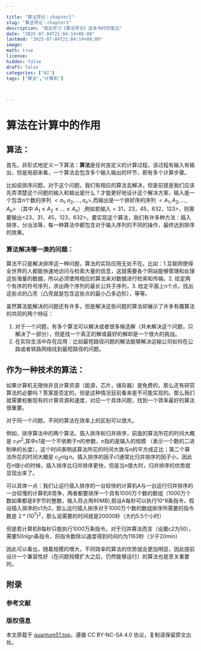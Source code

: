 ```yaml
---

title: "算法导论｜chapter1"
slug: "算法导论｜chapter1"
description: "我在学习《算法导论》这本书时的笔记" 
date: "2025-07-04T21:04:14+08:00"
lastmod: "2025-07-04T21:04:14+08:00"
image: 
math: true
license: 
hidden: false
draft: false 
categories: ["AI"]
tags: ["算法","计算机"]



---
```


# 算法在计算中的作用

## 算法：

首先，非形式地定义一下算法：**算法**是任何良定义的计算过程，该过程有输入有输出，但是局部来看，一个算法会包含多个输入输出的环节，即有多个计算步骤。

比如说排序问题，对于这个问题，我们有相应的算法去解决，但是前提是我们应该先弄清楚这个问题的输入和输出是什么？才能更好地设计这个解决方案，输入是一个包含n个数的序列 $<a_1,a_2,\dots,a_n>$,而输出是一个排好序的序列 $<A_1,A_2,\dots,A_n>$ （其中 $A_1\leq A_2 \leq \dots \leq A_n$）,例如若输入$<31，23，45，632，123>$，则需要输出<23，31，45，123，632>。要实现这个算法，我们有许多种方法：插入排序，分冶法等，每一种算法中都包含对于输入序列的不同的操作，最终达到排序的效果。

### 算法解决哪一类的问题：

算法不只是解决排序这一种问题，算法的实际应用无处不在。比如：1.互联网使得全世界的人都能快速地访问与检索大量的信息，这就需要各个网站能够管理和处理这些海量的数据，所以必须使用相应的算法来对数据进行检索和传输。2. 给定两个有序的符号序列，求出两个序列的最长公共子序列，3. 给定平面上n个点，找出这些点的凸壳（凸壳就是包含这些点的最小凸多边形），等等。

虽然算法能解决的问题还有许多，但是解决这些问题的算法却展示了许多有趣算法的共同的两个特征：

1. 对于一个问题，有多个算法可以解决或者很多候选解（并未解决这个问题，只解决了一部分），但是找一个真正的解或最好的解却是一个很大的挑战。
2. 在实际生活中存在应用：比如最短路径问题的解法能够解决运输公司如何在公路或者铁路网络找到最短路径的问题。

## 作为一种技术的算法：

如果计算机无限快并且计算资源（能源，芯片，储存器）是免费的，那么还有研究算法的必要吗？答案是否定的，但是这种情况目前看来是不可能实现的。那么我们就需要权衡现有的计算资源和速度，对应一个具体问题，找到一个效率最好的算法很重要。

对于同一个问题，不同的算法在效率上的区别可以很大。

例如，排序算法中的两个算法，插入排序和归并排序，前面的算法所花的时间大概是 $c_1n^2$,其中c1是一个不依赖于n的参数，n指的是输入的规模 （表示一个数的二进制串的长度），这个时间表明该算法所花的时间大致与n的平方成正比；第二个算法所花的时间大概是 $c_2n\lg{n}$。插入排序的因子c1通常比归并排序的因子小，因此在n很小的时候，插入排序比归并排序更快，但是当n很大时，归并排序的优势就显现出来了。

可以具体一点：我们让运行插入排序的一台较快的计算机A与一台运行归并排序的一台较慢的计算机B竞争，两者都要排序一个具有1000万个数的数组（1000万个数如果都是8字节的整数，输入将占用80MB),假设A每秒可以执行10^8条指令，假设插入排序的c1为2，那么运行插入排序对于1000万个数的数组排序所需要的指令数是 $2*(10^7)^2$，那么说需要的时间就是20000秒（大约5.5个小时）

但是若计算机B每秒只能执行1000万条指令，对于归并算法而言（设置c2为50），需要50nlgn条指令，将指令数除以速度得到时间约为1163秒（少于20min）

因此可以看出，随着规模的增大，不同效率的算法的优势就会更加明显，因此提前设计一个兼容性好（在问题规模扩大之后，仍然能够运行）的算法也是至关重要的。





## 附录

### 参考文献

### 版权信息

本文原载于 [quantum51.top](https://quantum51.top)，遵循 CC BY-NC-SA 4.0 协议，复制请保留原文出处。
